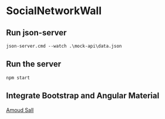 # SocialNetworkWall

## Run json-server 

`json-server.cmd --watch .\mock-api\data.json`

## Run the server

`npm start`

## Integrate Bootstrap and Angular Material

[Amoud Sall](https://www.amadousall.com/the-best-parts-of-bootstrap-you-are-missing-in-angular-material/)
